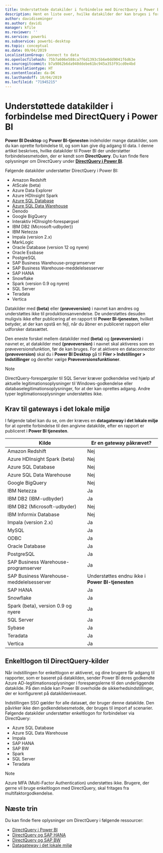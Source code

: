 ```yaml
---
title: Understøttede datakilder i forbindelse med DirectQuery i Power BI
description: Hent en liste over, hvilke datakilder der kan bruges i forbindelse med DirectQuery.
author: davidiseminger
ms.author: davidi
manager: kfile
ms.reviewer: ''
ms.service: powerbi
ms.subservice: powerbi-desktop
ms.topic: conceptual
ms.date: 09/04/2019
LocalizationGroup: Connect to data
ms.openlocfilehash: 75b7a606e588ca7f6d1393c5b6e0dd9041f6d63e
ms.sourcegitcommit: b7a9862b6da940ddebe61bc945a353f91cd0e4bd
ms.translationtype: HT
ms.contentlocale: da-DK
ms.lasthandoff: 10/04/2019
ms.locfileid: "71945215"
---
```

# <a name="data-sources-supported-by-directquery-in-power-bi"></a>Understøttede datakilder i forbindelse med DirectQuery i Power BI

**Power BI Desktop** og **Power BI-tjenesten** indeholder mange datakilder, som du kan oprette forbindelse til, og som kan give dig adgang til data. I denne artikel beskrives, hvilke datakilder til Power BI der understøtter forbindelsesmetoden, der er kendt som **DirectQuery**. Du kan finde flere oplysninger om DirectQuery under [**DirectQuery i Power BI**](desktop-directquery-about.md).

Følgende datakilder understøtter DirectQuery i Power BI:

* Amazon Redshift
* AtScale (beta)
* Azure Data Explorer
* Azure HDInsight Spark
* [Azure SQL Database](service-azure-sql-database-with-direct-connect.md)
* [Azure SQL Data Warehouse](service-azure-sql-data-warehouse-with-direct-connect.md)
* Denodo
* Google BigQuery
* Interaktiv HDInsight-forespørgsel
* IBM DB2 (Microsoft-udbyder))
* IBM Netezza
* Impala (version 2.x)
* MarkLogic
* Oracle Database (version 12 og nyere)
* Oracle Essbase
* PostgreSQL
* SAP Business Warehouse-programserver
* SAP Business Warehouse-meddelelsesserver
* SAP HANA
* Snowflake
* Spark (version 0.9 og nyere)
* SQL Server
* Teradata
* Vertica

Datakilder med **(beta)** eller **(prøveversion)** i navnet kan ændres og understøttes ikke til produktionsanvendelse. De understøttes desuden muligvis ikke efter publicering af en rapport til **Power BI-tjenesten**, hvilket betyder, at der kan opstå en fejl, når du åbner en publiceret rapport eller udforsker datasættet.

Den eneste forskel mellem datakilder med **(beta)** og **(prøveversion)** i navnet er, at datakilder med **(prøveversion)** i navnet skal aktiveres som en prøveversionsfunktion, før de kan bruges. For at aktivere en dataconnector **(prøveversion)** skal du i **Power BI Desktop** gå til **Filer > Indstillinger > Indstillinger** og derefter vælge **Prøveversionsfunktioner**.

> [!NOTE]
> DirectQuery-forespørgsler til SQL Server kræver godkendelse ved hjælp af aktuelle legitimationsoplysninger til Windows-godkendelse eller databaselegitimationsoplysninger, for at der kan oprettes adgang. Andre typer legitimationsoplysninger understøttes ikke.
>

## <a name="on-premises-gateway-requirements"></a>Krav til gateways i det lokale miljø
I følgende tabel kan du se, om der kræves en **datagateway i det lokale miljø** for at oprette forbindelse til den angivne datakilde, efter en rapport er publiceret i **Power BI tjenesten**.

| Kilde | Er en gateway påkrævet? |
| --- | --- |
| Amazon Redshift |Nej |
| Azure HDInsight Spark (beta) |Nej |
| Azure SQL Database |Nej |
| Azure SQL Data Warehouse |Nej |
| Google BigQuery |Nej |
| IBM Netezza |Ja |
| IBM DB2 (IBM-udbyder) |Ja |
| IBM DB2 (Microsoft-udbyder) |Nej |
| IBM Informix Database |Nej |
| Impala (version 2.x) |Ja |
| MySQL |Ja |
| ODBC |Ja |
| Oracle Database |Ja |
| PostgreSQL |Ja |
| SAP Business Warehouse-programserver |Ja |
| SAP Business Warehouse-meddelelsesserver |Understøttes endnu ikke i **Power BI-tjenesten** |
| SAP HANA |Ja |
| Snowflake |Ja |
| Spark (beta), version 0.9 og nyere |Ja |
| SQL Server |Ja |
| Sybase |Ja |
| Teradata |Ja |
| Vertica |Ja |


## <a name="single-sign-on-sso-for-directquery-sources"></a>Enkeltlogon til DirectQuery-kilder

Når indstillingen for enkeltlogon er aktiveret, og dine brugere får adgang til rapporter, som er baseret på datakilden, sender Power BI deres godkendte Azure AD-legitimationsoplysninger i forespørgslerne til den underliggende datakilde. På den måde kan Power BI overholde de sikkerhedsindstillinger, der er konfigureret på datakildeniveauet.

Indstillingen SSO gælder for alle datasæt, der bruger denne datakilde. Den påvirker ikke den godkendelsesmetode, der bruges til import af scenarier. Følgende datakilder understøtter enkeltlogon for forbindelser via DirectQuery:

- Azure SQL Database
- Azure SQL Data Warehouse
- Impala
- SAP HANA
- SAP BW
- Spark
- SQL Server
- Teradata

> [!Note]
> Azure MFA (Multi-Factor Authentication) understøttes ikke. Brugere, der gerne vil bruge enkeltlogon med DirectQuery, skal fritages fra multifaktorgodkendelse.

## <a name="next-steps"></a>Næste trin
Du kan finde flere oplysninger om DirectQuery i følgende ressourcer:

* [DirectQuery i Power BI](desktop-directquery-about.md)
* [DirectQuery og SAP HANA](desktop-directquery-sap-hana.md)
* [DirectQuery og SAP BW](desktop-directquery-sap-bw.md)
* [Datagateway i det lokale miljø](service-gateway-onprem.md)

